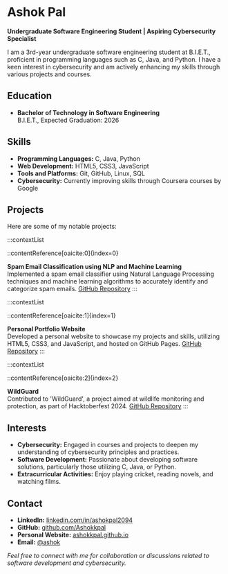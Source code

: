 # Ashok Pal

**Undergraduate Software Engineering Student | Aspiring Cybersecurity Specialist**

I am a 3rd-year undergraduate software engineering student at B.I.E.T., proficient in programming languages such as C, Java, and Python. I have a keen interest in cybersecurity and am actively enhancing my skills through various projects and courses.

## Education

- **Bachelor of Technology in Software Engineering**  
  B.I.E.T., Expected Graduation: 2026

## Skills

- **Programming Languages:** C, Java, Python
- **Web Development:** HTML5, CSS3, JavaScript
- **Tools and Platforms:** Git, GitHub, Linux, SQL
- **Cybersecurity:** Currently improving skills through Coursera courses by Google

## Projects

Here are some of my notable projects:

:::contextList

::contentReference[oaicite:0]{index=0}

**Spam Email Classification using NLP and Machine Learning**  
Implemented a spam email classifier using Natural Language Processing techniques and machine learning algorithms to accurately identify and categorize spam emails. [GitHub Repository](https://github.com/Ashokkpal/Spam-Email-Classification-using-NLP-and-Machine-Learning)
:::

:::contextList

::contentReference[oaicite:1]{index=1}

**Personal Portfolio Website**  
Developed a personal website to showcase my projects and skills, utilizing HTML5, CSS3, and JavaScript, and hosted on GitHub Pages. [GitHub Repository](https://github.com/Ashokkpal/ashokkpal.github.io)
:::

:::contextList

::contentReference[oaicite:2]{index=2}

**WildGuard**  
Contributed to 'WildGuard', a project aimed at wildlife monitoring and protection, as part of Hacktoberfest 2024. [GitHub Repository](https://github.com/Ashokkpal/WildGuard)
:::

## Interests

- **Cybersecurity:** Engaged in courses and projects to deepen my understanding of cybersecurity principles and practices.
- **Software Development:** Passionate about developing software solutions, particularly those utilizing C, Java, or Python.
- **Extracurricular Activities:** Enjoy playing cricket, reading novels, and watching films.

## Contact

- **LinkedIn:** [linkedin.com/in/ashokpal2094](https://www.linkedin.com/in/ashokpal2094)
- **GitHub:** [github.com/Ashokkpal](https://github.com/Ashokkpal)
- **Personal Website:** [ashokkpal.github.io](https://ashokkpal.github.io/)
- **Email:** [@ashok](ashokpal2094@gmail.com)

*Feel free to connect with me for collaboration or discussions related to software development and cybersecurity.*

